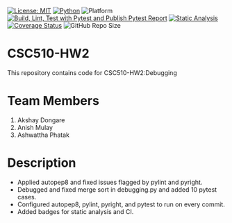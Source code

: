 [![License: MIT](https://img.shields.io/badge/License-MIT-brightgreen.svg)](https://opensource.org/licenses/MIT)
[![Python](https://img.shields.io/badge/Python-3.13%2C%203.12-blue.svg)](https://www.python.org)
![Platform](https://img.shields.io/badge/Platform-Linux%2C%20Windows-blue)
[![Build, Lint, Test with Pytest and Publish Pytest Report](https://github.com/AMAPAD/CSC-510-HW2/actions/workflows/pytest_workflow.yml/badge.svg)](https://github.com/AMAPAD/CSC-510-HW2/actions/workflows/pytest_workflow.yml)
[![Static Analysis](https://github.com/AMAPAD/CSC-510-HW2/actions/workflows/static_analysis_workflow.yml/badge.svg)](https://github.com/AMAPAD/CSC-510-HW2/actions/workflows/static_analysis_workflow.yml)
[![Coverage Status](https://coveralls.io/repos/github/AMAPAD/CSC-510-HW2/badge.svg?branch=main)](https://coveralls.io/github/AMAPAD/CSC-510-HW2?branch=main)
![GitHub Repo Size](https://img.shields.io/github/repo-size/AMAPAD/CSC-510-HW2)

# CSC510-HW2
This repository contains code for CSC510-HW2:Debugging
# Team Members
1. Akshay Dongare
2. Anish Mulay
3. Ashwattha Phatak

# Description
* Applied autopep8 and fixed issues flagged by pylint and pyright.
* Debugged and fixed merge sort in debugging.py and added 10 pytest cases.
* Configured autopep8, pylint, pyright, and pytest to run on every commit.
* Added badges for static analysis and CI.
